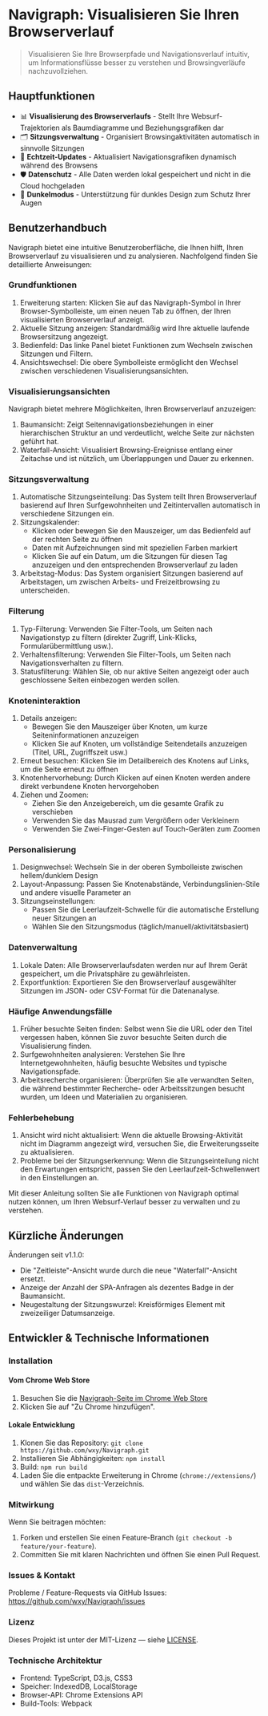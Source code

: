 Navigraph: Visualisieren Sie Ihren Browserverlauf
===

> Visualisieren Sie Ihre Browserpfade und Navigationsverlauf intuitiv, um Informationsflüsse besser zu verstehen und Browsingverläufe nachzuvollziehen.

## Hauptfunktionen

- 📊 **Visualisierung des Browserverlaufs** - Stellt Ihre Websurf-Trajektorien als Baumdiagramme und Beziehungsgrafiken dar
- 🗂️ **Sitzungsverwaltung** - Organisiert Browsingaktivitäten automatisch in sinnvolle Sitzungen
- 🔄 **Echtzeit-Updates** - Aktualisiert Navigationsgrafiken dynamisch während des Browsens
- 🛡️ **Datenschutz** - Alle Daten werden lokal gespeichert und nicht in die Cloud hochgeladen
- 🌙 **Dunkelmodus** - Unterstützung für dunkles Design zum Schutz Ihrer Augen



## Benutzerhandbuch

Navigraph bietet eine intuitive Benutzeroberfläche, die Ihnen hilft, Ihren Browserverlauf zu visualisieren und zu analysieren. Nachfolgend finden Sie detaillierte Anweisungen:

### Grundfunktionen

1. Erweiterung starten: Klicken Sie auf das Navigraph-Symbol in Ihrer Browser-Symbolleiste, um einen neuen Tab zu öffnen, der Ihren visualisierten Browserverlauf anzeigt.
2. Aktuelle Sitzung anzeigen: Standardmäßig wird Ihre aktuelle laufende Browsersitzung angezeigt.
3. Bedienfeld: Das linke Panel bietet Funktionen zum Wechseln zwischen Sitzungen und Filtern.
4. Ansichtswechsel: Die obere Symbolleiste ermöglicht den Wechsel zwischen verschiedenen Visualisierungsansichten.

### Visualisierungsansichten

Navigraph bietet mehrere Möglichkeiten, Ihren Browserverlauf anzuzeigen:

1. Baumansicht: Zeigt Seitennavigationsbeziehungen in einer hierarchischen Struktur an und verdeutlicht, welche Seite zur nächsten geführt hat.
2. Waterfall-Ansicht: Visualisiert Browsing-Ereignisse entlang einer Zeitachse und ist nützlich, um Überlappungen und Dauer zu erkennen.

### Sitzungsverwaltung

1. Automatische Sitzungseinteilung: Das System teilt Ihren Browserverlauf basierend auf Ihren Surfgewohnheiten und Zeitintervallen automatisch in verschiedene Sitzungen ein.
2. Sitzungskalender:
   - Klicken oder bewegen Sie den Mauszeiger, um das Bedienfeld auf der rechten Seite zu öffnen
   - Daten mit Aufzeichnungen sind mit speziellen Farben markiert
   - Klicken Sie auf ein Datum, um die Sitzungen für diesen Tag anzuzeigen und den entsprechenden Browserverlauf zu laden
3. Arbeitstag-Modus: Das System organisiert Sitzungen basierend auf Arbeitstagen, um zwischen Arbeits- und Freizeitbrowsing zu unterscheiden.

### Filterung

1. Typ-Filterung: Verwenden Sie Filter-Tools, um Seiten nach Navigationstyp zu filtern (direkter Zugriff, Link-Klicks, Formularübermittlung usw.).
2. Verhaltensfilterung: Verwenden Sie Filter-Tools, um Seiten nach Navigationsverhalten zu filtern.
3. Statusfilterung: Wählen Sie, ob nur aktive Seiten angezeigt oder auch geschlossene Seiten einbezogen werden sollen.

### Knoteninteraktion

1. Details anzeigen:
   - Bewegen Sie den Mauszeiger über Knoten, um kurze Seiteninformationen anzuzeigen
   - Klicken Sie auf Knoten, um vollständige Seitendetails anzuzeigen (Titel, URL, Zugriffszeit usw.)
2. Erneut besuchen: Klicken Sie im Detailbereich des Knotens auf Links, um die Seite erneut zu öffnen
3. Knotenhervorhebung: Durch Klicken auf einen Knoten werden andere direkt verbundene Knoten hervorgehoben
4. Ziehen und Zoomen:
   - Ziehen Sie den Anzeigebereich, um die gesamte Grafik zu verschieben
   - Verwenden Sie das Mausrad zum Vergrößern oder Verkleinern
   - Verwenden Sie Zwei-Finger-Gesten auf Touch-Geräten zum Zoomen

### Personalisierung

1. Designwechsel: Wechseln Sie in der oberen Symbolleiste zwischen hellem/dunklem Design
2. Layout-Anpassung: Passen Sie Knotenabstände, Verbindungslinien-Stile und andere visuelle Parameter an
3. Sitzungseinstellungen:
   - Passen Sie die Leerlaufzeit-Schwelle für die automatische Erstellung neuer Sitzungen an
   - Wählen Sie den Sitzungsmodus (täglich/manuell/aktivitätsbasiert)

### Datenverwaltung

1. Lokale Daten: Alle Browserverlaufsdaten werden nur auf Ihrem Gerät gespeichert, um die Privatsphäre zu gewährleisten.
2. Exportfunktion: Exportieren Sie den Browserverlauf ausgewählter Sitzungen im JSON- oder CSV-Format für die Datenanalyse.

### Häufige Anwendungsfälle

1. Früher besuchte Seiten finden: Selbst wenn Sie die URL oder den Titel vergessen haben, können Sie zuvor besuchte Seiten durch die Visualisierung finden.
2. Surfgewohnheiten analysieren: Verstehen Sie Ihre Internetgewohnheiten, häufig besuchte Websites und typische Navigationspfade.
3. Arbeitsrecherche organisieren: Überprüfen Sie alle verwandten Seiten, die während bestimmter Recherche- oder Arbeitssitzungen besucht wurden, um Ideen und Materialien zu organisieren.

### Fehlerbehebung

1. Ansicht wird nicht aktualisiert: Wenn die aktuelle Browsing-Aktivität nicht im Diagramm angezeigt wird, versuchen Sie, die Erweiterungsseite zu aktualisieren.
2. Probleme bei der Sitzungserkennung: Wenn die Sitzungseinteilung nicht den Erwartungen entspricht, passen Sie den Leerlaufzeit-Schwellenwert in den Einstellungen an.

Mit dieser Anleitung sollten Sie alle Funktionen von Navigraph optimal nutzen können, um Ihren Websurf-Verlauf besser zu verwalten und zu verstehen.

## Kürzliche Änderungen

Änderungen seit v1.1.0:

- Die "Zeitleiste"-Ansicht wurde durch die neue "Waterfall"-Ansicht ersetzt.
- Anzeige der Anzahl der SPA-Anfragen als dezentes Badge in der Baumansicht.
- Neugestaltung der Sitzungswurzel: Kreisförmiges Element mit zweizeiliger Datumsanzeige.

## Entwickler & Technische Informationen

### Installation

#### Vom Chrome Web Store

1. Besuchen Sie die [Navigraph-Seite im Chrome Web Store](https://chrome.google.com/webstore/detail/navigraph/jfjgdldpgmnhclffkkcnbhleijeopkhi)
2. Klicken Sie auf "Zu Chrome hinzufügen".

#### Lokale Entwicklung

1. Klonen Sie das Repository: `git clone https://github.com/wxy/Navigraph.git`
2. Installieren Sie Abhängigkeiten: `npm install`
3. Build: `npm run build`
4. Laden Sie die entpackte Erweiterung in Chrome (`chrome://extensions/`) und wählen Sie das `dist`-Verzeichnis.

### Mitwirkung

Wenn Sie beitragen möchten:

1. Forken und erstellen Sie einen Feature-Branch (`git checkout -b feature/your-feature`).
2. Committen Sie mit klaren Nachrichten und öffnen Sie einen Pull Request.

### Issues & Kontakt

Probleme / Feature-Requests via GitHub Issues: https://github.com/wxy/Navigraph/issues

### Lizenz

Dieses Projekt ist unter der MIT-Lizenz — siehe [LICENSE](LICENSE).

### Technische Architektur

- Frontend: TypeScript, D3.js, CSS3
- Speicher: IndexedDB, LocalStorage
- Browser-API: Chrome Extensions API
- Build-Tools: Webpack